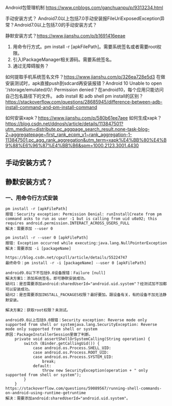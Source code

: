 
Android包管理机制 https://www.cnblogs.com/ganchuanpu/p/9313234.html


手动安装方式？
Android7.0以上包括7.0手动安装报FileUriExposedException异常？Android7.0以上包括7.0的手动安装方式？


静默安装方式？https://www.jianshu.com/p/b1691416eeae
1. 用命令行方式。pm install -r [apkFilePath]。需要系统签名或者需要root权限。
2. 引入IPackageManager相关源码。需要系统签名。
3. 通过无障碍服务？


如何提取手机系统签名文件？https://www.jianshu.com/p/326ea728e5d3
在做安装测试时，apk直接push到sdcard再安装报错？Android 10 Unable to open '/storage/emulated/0/: Permission denied？在android10，每个应用只能访问自己包名路径下的文件。
adb install 和 adb shell pm install的区别？https://stackoverflow.com/questions/28685945/difference-between-adb-install-command-and-pm-install-command


如何安装xapk？https://www.jianshu.com/p/580b61ee7aee
如何生成xapk？
https://blog.csdn.net/ddnosh/article/details/113847501?utm_medium=distribute.pc_aggpage_search_result.none-task-blog-2~aggregatepage~first_rank_ecpm_v1~rank_aggregation-1-113847501.pc_agg_rank_aggregation&utm_term=xapk%E4%BB%80%E4%B9%88%E6%96%87%E4%BB%B6&spm=1000.2123.3001.4430

## 手动安装方式？


## 静默安装方式？
### 一、用命令行方式安装
```
pm install -r [apkFilePath]
报错：Security exception: Permission Denial: runInstallCreate from pm command asks to run as user -1 but is calling from uid u0a92; this requires android.permission.INTERACT_ACROSS_USERS_FULL
解决：需要添加 --user 0
```

```
pm install -r --user 0 [apkFilePath]
报错: Exception occurred while executing:java.lang.NullPointerException
解决：需要添加 -i [packageName]
```

```
https://blog.csdn.net/cgxzll/article/details/55224747
最终命令：pm install -r -i [packageName] --user 0 [apkFilePath]

android9.0以下不包括9.0设备报错：Failure [null] 
解决方案1：添加系统签名，即可静默安装成功。
疑问1：是否需要添加android:sharedUserId="android.uid.system"？经测试加不加都可以安装成功。
疑问2：是否需要添加INSTALL_PACKAGES权限？最好要加。跟设备有关，有的设备不加无法静默安装。

解决方案2：获取root权限？未测试。
```

```
android9.0以上包括9.0报错：Security exception: Reverse mode only supported from shell or systemjava.lang.SecurityException: Reverse mode only supported from shell or system
原因：PackageInstallerSession里做了判断。
    private void assertShellOrSystemCalling(String operation) {
        switch (Binder.getCallingUid()) {
            case android.os.Process.SHELL_UID:
            case android.os.Process.ROOT_UID:
            case android.os.Process.SYSTEM_UID:
                break;
            default:
                throw new SecurityException(operation + " only supported from shell or system");
        }
    }
https://stackoverflow.com/questions/59089567/running-shell-commands-on-android-using-runtime-getruntime
解决：需要添加android:sharedUserId="android.uid.system"。
```





